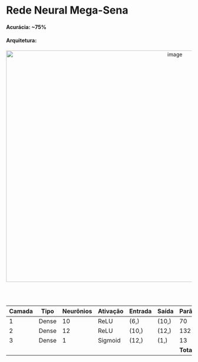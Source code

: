 # Rede Neural Mega-Sena

#### Acurácia: ~75%

#### Arquitetura:

<div align="center">

<img width="900" height="626" alt="image" src="https://github.com/user-attachments/assets/1c7cedab-26d5-4860-9414-f88b72dc165c" style="text-align: center;"/>

</div>

<br><br/>

<div align="center">
  
| Camada | Tipo  | Neurônios | Ativação | Entrada | Saída | Parâmetros     |
| ------ | ----- | --------- | -------- | ------- | ----- | -------------- |
| 1      | Dense | 10        | ReLU     | (6,)    | (10,) | 70             |
| 2      | Dense | 12        | ReLU     | (10,)   | (12,) | 132            |
| 3      | Dense | 1         | Sigmoid  | (12,)   | (1,)  | 13             |
|        |       |           |          |         |       | **Total:** 215 |

</div>

<br><br/>

